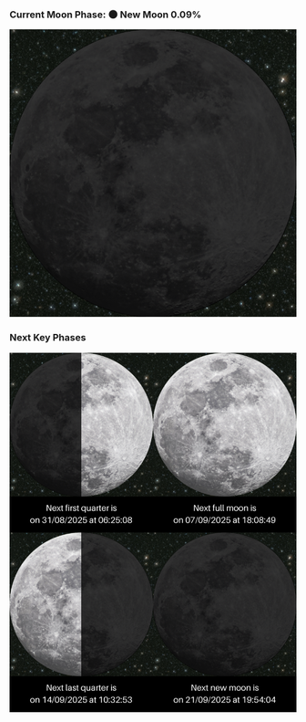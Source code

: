 ### Current Moon Phase: 🌑 New Moon 0.09%
![Moon Phase](moonphase.png)
### Next Key Phases
![Gallery](gallery.png)